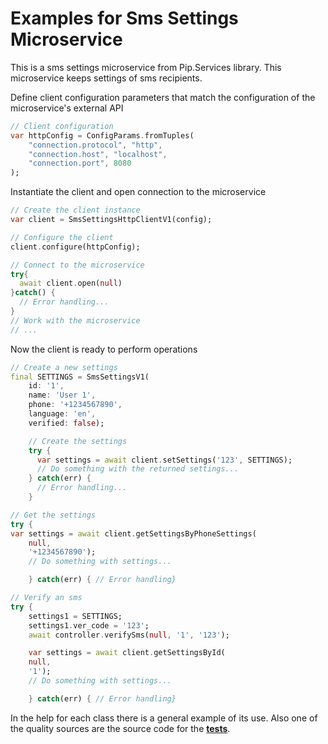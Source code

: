 # Examples for Sms Settings Microservice

This is a sms settings microservice from Pip.Services library. 
This microservice keeps settings of sms recipients.

Define client configuration parameters that match the configuration of the microservice's external API
```dart
// Client configuration
var httpConfig = ConfigParams.fromTuples(
	"connection.protocol", "http",
	"connection.host", "localhost",
	"connection.port", 8080
);
```

Instantiate the client and open connection to the microservice
```dart
// Create the client instance
var client = SmsSettingsHttpClientV1(config);

// Configure the client
client.configure(httpConfig);

// Connect to the microservice
try{
  await client.open(null)
}catch() {
  // Error handling...
}       
// Work with the microservice
// ...
```

Now the client is ready to perform operations
```dart
// Create a new settings
final SETTINGS = SmsSettingsV1(
    id: '1',
    name: 'User 1',
    phone: '+1234567890',
    language: 'en',
    verified: false);

    // Create the settings
    try {
      var settings = await client.setSettings('123', SETTINGS);
      // Do something with the returned settings...
    } catch(err) {
      // Error handling...     
    }
```

```dart
// Get the settings
try {
var settings = await client.getSettingsByPhoneSettings(
    null,
    '+1234567890');
    // Do something with settings...

    } catch(err) { // Error handling}
```

```dart
// Verify an sms
try {
    settings1 = SETTINGS;
    settings1.ver_code = '123';  
    await controller.verifySms(null, '1', '123');

    var settings = await client.getSettingsById(
    null,
    '1');
    // Do something with settings...

    } catch(err) { // Error handling}
```

In the help for each class there is a general example of its use. Also one of the quality sources
are the source code for the [**tests**](https://github.com/pip-services-users/pip-clients-smssettings-dart/tree/master/test).
